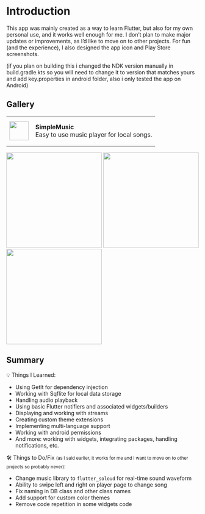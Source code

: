 # Introduction

This app was mainly created as a way to learn Flutter, but also for my own personal use, and it works well enough for me. I don’t plan to make major updates or improvements, as I’d like to move on to other projects. For fun (and the experience), I also designed the app icon and Play Store screenshots.

(if you plan on building this i changed the NDK version manually in build.gradle.kts so you will need to change it to version that matches yours and add key.properties in android folder, also i only tested the app on Android)
## Gallery

<table>
  <tr>
    <td><img src="https://github.com/user-attachments/assets/2e052f83-6239-4b48-8f12-b20411d5d5c7" width="50" /></td>
    <td style="vertical-align: top; padding-left: 10px;">
      <p><strong>SimpleMusic</strong><br />Easy to use music player for local songs.</p>
    </td>
  </tr>
</table>

<p float="left">
  <img src="https://github.com/user-attachments/assets/060c3baa-96f0-4c81-b99e-2350e218c8a4" width="250" />
  <img src="https://github.com/user-attachments/assets/156fdb8a-6231-4a9b-84fe-48a448e67eba" width="250" />
  <img src="https://github.com/user-attachments/assets/ede1dcfe-7677-4329-9e4a-0976f778ae6c" width="250" />
</p>

## Summary

<p>💡 Things I Learned:</p>
<ul>
  <li>Using GetIt for dependency injection</li>
  <li>Working with Sqflite for local data storage</li>
  <li>Handling audio playback</li>
  <li>Using basic Flutter notifiers and associated widgets/builders</li>
  <li>Displaying and working with streams</li>
  <li>Creating custom theme extensions</li>
  <li>Implementing multi-language support</li>
  <li>Working with android permissions</li>
  <li>And more: working with widgets, integrating packages, handling notifications, etc.</li>
</ul>

<p>🛠️ Things to Do/Fix <small>(as I said earlier, it works for me and I want to move on to other projects     so probably never)</small>:</p>
<ul>
  <li>Change music library to <code>flutter_soloud</code> for real-time sound waveform</li>
  <li>Ability to swipe left and right on player page to change song</li>
  <li>Fix naming in DB class and other class names</li>
  <li>Add support for custom color themes</li>
  <li>Remove code repetition in some widgets code</li>
</ul>

